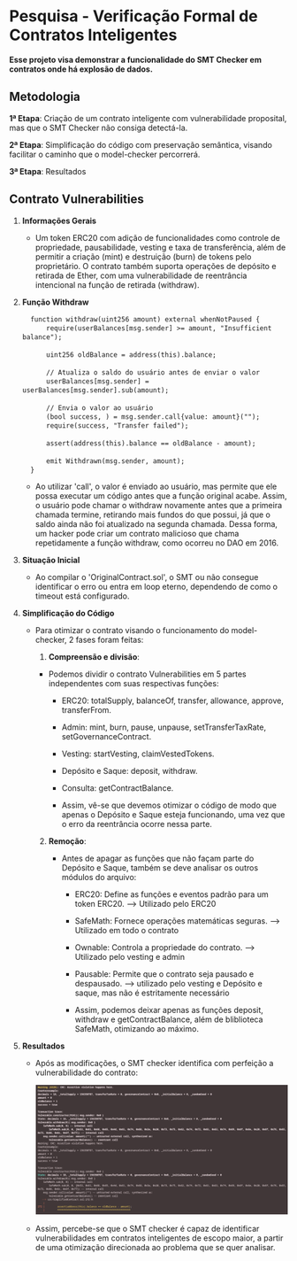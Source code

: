 # Pesquisa - Verificação Formal de Contratos Inteligentes

**Esse projeto visa demonstrar a funcionalidade do SMT Checker em contratos onde há explosão de dados.**

## Metodologia

**1ª Etapa**: Criação de um contrato inteligente com vulnerabilidade proposital, mas que o SMT Checker não consiga detectá-la.

**2ª Etapa**: Simplificação do código com preservação semântica, visando facilitar o caminho que o model-checker percorrerá.

**3ª Etapa**: Resultados

## Contrato Vulnerabilities

1. **Informações Gerais**

   - Um token ERC20 com adição de funcionalidades como controle de propriedade, pausabilidade, vesting e taxa de transferência, além de permitir a criação (mint) e destruição (burn) de tokens pelo proprietário. O contrato também suporta operações de depósito e retirada de Ether, com uma vulnerabilidade de reentrância intencional na função de retirada (withdraw).
  
2. **Função Withdraw**


         function withdraw(uint256 amount) external whenNotPaused {
             require(userBalances[msg.sender] >= amount, "Insufficient balance");
         
             uint256 oldBalance = address(this).balance;
         
             // Atualiza o saldo do usuário antes de enviar o valor
             userBalances[msg.sender] = userBalances[msg.sender].sub(amount);
         
             // Envia o valor ao usuário
             (bool success, ) = msg.sender.call{value: amount}("");
             require(success, "Transfer failed");
         
             assert(address(this).balance == oldBalance - amount);
         
             emit Withdrawn(msg.sender, amount);
         }

   
   -   Ao utilizar 'call', o valor é enviado ao usuário, mas permite que ele possa executar um código antes que a função original acabe. Assim, o usuário pode chamar o withdraw novamente antes que a primeira chamada termine, retirando mais fundos do que possui, já que o saldo ainda não foi atualizado na segunda chamada. Dessa forma, um hacker pode criar um contrato malicioso que chama repetidamente a função withdraw, como ocorreu no DAO em 2016.

  
3. **Situação Inicial**

   - Ao compilar o 'OriginalContract.sol', o SMT ou não consegue identificar o erro ou entra em loop eterno, dependendo de como o timeout está configurado.
  
4. **Simplificação do Código**

   - Para otimizar o contrato visando o funcionamento do model-checker, 2 fases foram feitas:
  
     1. **Compreensão e divisão**:

       - Podemos dividir o contrato Vulnerabilities em 5 partes independentes com suas respectivas funções:
         
          - ERC20: totalSupply, balanceOf, transfer, allowance, approve, transferFrom.
          - Admin: mint, burn, pause, unpause, setTransferTaxRate, setGovernanceContract.
          - Vesting: startVesting, claimVestedTokens.
          - Depósito e Saque: deposit, withdraw.
          - Consulta: getContractBalance.
       
          - Assim, vê-se que devemos otimizar o código de modo que apenas o Depósito e Saque esteja funcionando, uma vez que o erro da reentrância ocorre nessa parte.
    
     2. **Remoção**:
    
        - Antes de apagar as funções que não façam parte do Depósito e Saque, também se deve analisar os outros módulos do arquivo:
       
           - ERC20: Define as funções e eventos padrão para um token ERC20. --> Utilizado pelo ERC20
           - SafeMath: Fornece operações matemáticas seguras. --> Utilizado em todo o contrato
           - Ownable: Controla a propriedade do contrato. --> Utilizado pelo vesting e admin
           - Pausable: Permite que o contrato seja pausado e despausado. --> utilizado pelo vesting e Depósito e saque, mas não é estritamente necessário
          
           - Assim, podemos deixar apenas as funções deposit, withdraw e getContractBalance, além de bliblioteca SafeMath, otimizando ao máximo.
         
5. **Resultados**

   - Após as modificações, o SMT checker identifica com perfeição a vulnerabilidade do contrato:
  
     ![Imagem do Projeto](https://github.com/manvillarim/Test-SMT-Checker/blob/main/lib/Captura%20de%20tela%20de%202024-08-22%2011-49-19.png)

   - Assim, percebe-se que o SMT checker é capaz de identificar vulnerabilidades em contratos inteligentes de escopo maior, a partir de uma otimização direcionada ao problema que se quer analisar.
